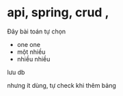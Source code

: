 # api, spring, crud ,

Đây bài toán tự chọn

- one one
- một nhiều
- nhiều nhiều

lưu db

nhưng ít dùng, tự check khi thêm bảng
